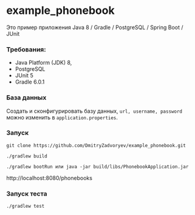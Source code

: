 # example_phonebook

Это пример приложения Java 8 / Gradle / PostgreSQL / Spring Boot / JUnit

### Требования:

- Java Platform (JDK) 8,
- PostgreSQL
- JUnit 5
- Gradle 6.0.1

### База данных
Создать и сконфигурировать базу данных, `url, username, password` можно изменить в `application.properties`.

### Запуск
`git clone https://github.com/DmitryZadvoryev/example_phonebook.git`

`./gradlew build`

`./gradlew bootRun или java -jar build/libs/PhonebookApplication.jar`

http://localhost:8080/phonebooks

### Запуск теста
`./gradlew test`
